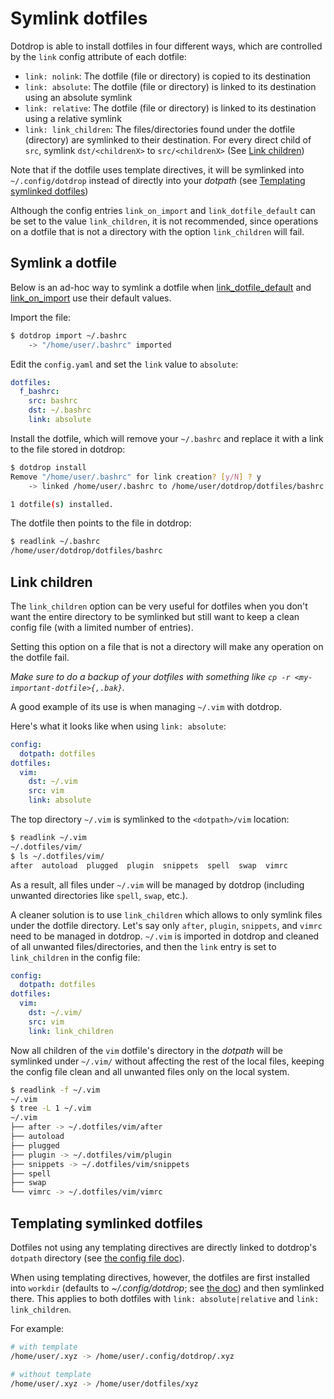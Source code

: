 # Symlink dotfiles

Dotdrop is able to install dotfiles in four different ways,
which are controlled by the `link` config attribute of each dotfile:

* `link: nolink`: The dotfile (file or directory) is copied to its destination
* `link: absolute`: The dotfile (file or directory) is linked to its destination using an absolute symlink
* `link: relative`: The dotfile (file or directory) is linked to its destination using a relative symlink
* `link: link_children`: The files/directories found under the dotfile (directory) are symlinked to their destination. For every direct child of `src`, symlink `dst/<childrenX>` to `src/<childrenX>` (See [Link children](#link-children))

Note that if the dotfile uses template directives, it will be symlinked into
`~/.config/dotdrop` instead of directly into your *dotpath*
(see [Templating symlinked dotfiles](#templating-symlinked-dotfiles))

Although the config entries `link_on_import` and `link_dotfile_default` can be set to the value `link_children`,
it is not recommended, since operations on a dotfile that is not a directory with the option `link_children`
will fail.

## Symlink a dotfile

Below is an ad-hoc way to symlink a dotfile when [link_dotfile_default](https://dotdrop.readthedocs.io/en/latest/config-format/#config-entry)
and [link_on_import](https://dotdrop.readthedocs.io/en/latest/config-format/#config-entry) use their default values.

Import the file:
```bash
$ dotdrop import ~/.bashrc
	-> "/home/user/.bashrc" imported
```

Edit the `config.yaml` and set the `link` value to `absolute`:
```yaml
dotfiles:
  f_bashrc:
    src: bashrc
    dst: ~/.bashrc
    link: absolute
```

Install the dotfile, which will remove your `~/.bashrc` and replace it with a link to the file stored in dotdrop:
```bash
$ dotdrop install
Remove "/home/user/.bashrc" for link creation? [y/N] ? y
	-> linked /home/user/.bashrc to /home/user/dotdrop/dotfiles/bashrc

1 dotfile(s) installed.
```

The dotfile then points to the file in dotdrop:
```bash
$ readlink ~/.bashrc
/home/user/dotdrop/dotfiles/bashrc
```

## Link children

The `link_children` option can be very useful for dotfiles when you don't want the entire
directory to be symlinked but still want to keep a clean config file (with a
limited number of entries).

Setting this option on a file that is not a directory will make any operation on the dotfile fail.

*Make sure to do a backup of your dotfiles with something like `cp -r <my-important-dotfile>{,.bak}`.*

A good example of its use is when managing `~/.vim` with dotdrop.

Here's what it looks like when using `link: absolute`:
```yaml
config:
  dotpath: dotfiles
dotfiles:
  vim:
    dst: ~/.vim
    src: vim
    link: absolute
```

The top directory `~/.vim` is symlinked to the `<dotpath>/vim` location:
```bash
$ readlink ~/.vim
~/.dotfiles/vim/
$ ls ~/.dotfiles/vim/
after  autoload  plugged  plugin  snippets  spell  swap  vimrc
```

As a result, all files under `~/.vim` will be managed by
dotdrop (including unwanted directories like `spell`, `swap`, etc.).

A cleaner solution is to use `link_children` which allows to only symlink
files under the dotfile directory. Let's say only `after`, `plugin`, `snippets`, and `vimrc`
need to be managed in dotdrop. `~/.vim` is imported in dotdrop and cleaned of all unwanted
files/directories, and then the `link` entry is set to `link_children` in the config file:
```yaml
config:
  dotpath: dotfiles
dotfiles:
  vim:
    dst: ~/.vim/
    src: vim
    link: link_children
```

Now all children of the `vim` dotfile's directory in the *dotpath* will be symlinked under `~/.vim/`
without affecting the rest of the local files, keeping the config file clean
and all unwanted files only on the local system.
```bash
$ readlink -f ~/.vim
~/.vim
$ tree -L 1 ~/.vim
~/.vim
├── after -> ~/.dotfiles/vim/after
├── autoload
├── plugged
├── plugin -> ~/.dotfiles/vim/plugin
├── snippets -> ~/.dotfiles/vim/snippets
├── spell
├── swap
└── vimrc -> ~/.dotfiles/vim/vimrc
```

## Templating symlinked dotfiles

Dotfiles not using any templating directives are directly linked
to dotdrop's `dotpath` directory (see [the config file doc](../config-file.md)).

When using templating directives, however, the dotfiles are first installed into
`workdir` (defaults to *~/.config/dotdrop*; see [the doc](../config-config.md))
and then symlinked there.
This applies to both dotfiles with `link: absolute|relative` and `link: link_children`.

For example:
```bash
# with template
/home/user/.xyz -> /home/user/.config/dotdrop/.xyz

# without template
/home/user/.xyz -> /home/user/dotfiles/xyz
```
